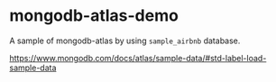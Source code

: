 # mongodb-atlas-demo

A sample of mongodb-atlas by using `sample_airbnb` database.

https://www.mongodb.com/docs/atlas/sample-data/#std-label-load-sample-data
